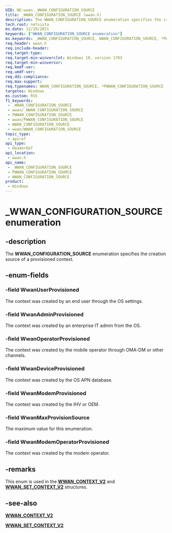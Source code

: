 ```yaml
---
UID: NE:wwan._WWAN_CONFIGURATION_SOURCE
title: _WWAN_CONFIGURATION_SOURCE (wwan.h)
description: The WWAN_CONFIGURATION_SOURCE enumeration specifies the creation source of a provisioned context.
tech.root: netvista
ms.date: 12/29/2021
keywords: ["WWAN_CONFIGURATION_SOURCE enumeration"]
ms.keywords: _WWAN_CONFIGURATION_SOURCE, WWAN_CONFIGURATION_SOURCE, *PWWAN_CONFIGURATION_SOURCE,
req.header: wwan.h
req.include-header: 
req.target-type: 
req.target-min-winverclnt: Windows 10, version 1703
req.target-min-winversvr: 
req.kmdf-ver: 
req.umdf-ver: 
req.ddi-compliance: 
req.max-support: 
req.typenames: WWAN_CONFIGURATION_SOURCE, *PWWAN_CONFIGURATION_SOURCE
targetos: Windows
ms.custom: RS5
f1_keywords:
 - _WWAN_CONFIGURATION_SOURCE
 - wwan/_WWAN_CONFIGURATION_SOURCE
 - PWWAN_CONFIGURATION_SOURCE
 - wwan/PWWAN_CONFIGURATION_SOURCE
 - WWAN_CONFIGURATION_SOURCE
 - wwan/WWAN_CONFIGURATION_SOURCE
topic_type:
 - apiref
api_type:
 - HeaderDef
api_location:
 - wwan.h
api_name:
 - _WWAN_CONFIGURATION_SOURCE
 - PWWAN_CONFIGURATION_SOURCE
 - WWAN_CONFIGURATION_SOURCE
product:
 - Windows
---
```


# _WWAN_CONFIGURATION_SOURCE enumeration


## -description

The **WWAN_CONFIGURATION_SOURCE** enumeration specifies the creation source of a provisioned context.

## -enum-fields

### -field WwanUserProvisioned 

The context was created by an end user through the OS settings.

### -field WwanAdminProvisioned 

The context was created by an enterprise IT admin from the OS.

### -field WwanOperatorProvisioned 

The context was created by the mobile operator through OMA-DM or other channels.

### -field WwanDeviceProvisioned 

The context was created by the OS APN database.

### -field WwanModemProvisioned 

The context was created by the IHV or OEM.

### -field WwanMaxProvisionSource 

The maximum value for this enumeration.

### -field WwanModemOperatorProvisioned

The context was created by the modem operator.

## -remarks

This enum is used in the [**WWAN_CONTEXT_V2**](ns-wwan-_wwan_context_v2.md) and [**WWAN_SET_CONTEXT_V2**](ns-wwan-_wwan_set_context_v2.md) structures.

## -see-also

[**WWAN_CONTEXT_V2**](ns-wwan-_wwan_context_v2.md)

[**WWAN_SET_CONTEXT_V2**](ns-wwan-_wwan_set_context_v2.md)

